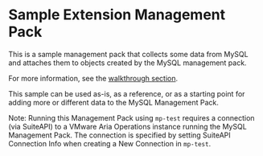 Sample Extension Management Pack
================================

This is a sample management pack that collects some data from MySQL and attaches them 
to objects created by the MySQL management pack.

For more information, see the [walkthrough section](../../README.md#extending-an-existing-management-pack).

This sample can be used as-is, as a reference, or as a starting point for 
adding more or different data to the MySQL Management Pack.

Note: Running this Management Pack using `mp-test` requires a connection (via SuiteAPI) 
to a VMware Aria Operations instance running the MySQL Management Pack.  The 
connection is specified by setting SuiteAPI Connection Info when creating a 
New Connection in `mp-test`.
